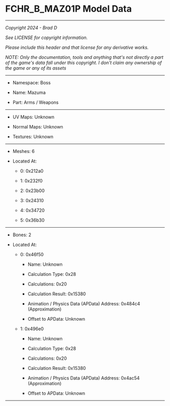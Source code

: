 # FCHR_B_MAZ01P Model Data

---

*Copyright 2024 - Brad D*

*See LICENSE for copyright information.*

*Please include this header and that license for any derivative works.*

*NOTE: Only the documentation, tools and anything that's not directly a part of the game's data fall under this copyright. I don't claim any ownership of the game or any of its assets*

---

* Namespace: Boss

* Name: Mazuma

* Part: Arms / Weapons

---

* UV Maps: Unknown

* Normal Maps: Unknown

* Textures: Unknown

---

* Meshes: 6

* Located At:

  * 0: 0x212a0

  * 1: 0x232f0

  * 2: 0x23b00

  * 3: 0x24310

  * 4: 0x34720

  * 5: 0x36b30

---

* Bones: 2

* Located At:

  * 0: 0x46f50

    * Name: Unknown

    * Calculation Type: 0x28

    * Calculations: 0x20

    * Calculation Result: 0x15380

    * Animation / Physics Data (APData) Address: 0x484c4 (Approximation)

    * Offset to APData: Unknown

  * 1: 0x496e0

    * Name: Unknown

    * Calculation Type: 0x28

    * Calculations: 0x20

    * Calculation Result: 0x15380

    * Animation / Physics Data (APData) Address: 0x4ac54 (Approximation)

    * Offset to APData: Unknown

---

